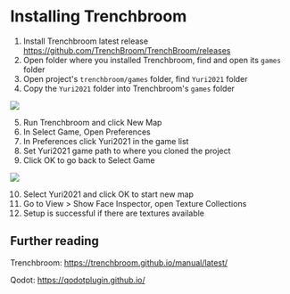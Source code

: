 # Installing Trenchbroom

1. Install Trenchbroom latest release https://github.com/TrenchBroom/TrenchBroom/releases
2. Open folder where you installed Trenchbroom, find and open its `games` folder
3. Open project's `trenchbroom/games` folder, find `Yuri2021` folder
4. Copy the `Yuri2021` folder into Trenchbroom's `games` folder

![](readme/copy-game-folder.png)

5. Run Trenchbroom and click New Map
6. In Select Game, Open Preferences
7. In Preferences click Yuri2021 in the game list
8. Set Yuri2021 game path to where you cloned the project
9. Click OK to go back to Select Game

![](readme/set-game-path.png)

10. Select Yuri2021 and click OK to start new map
11. Go to View > Show Face Inspector, open Texture Collections
12. Setup is successful if there are textures available

## Further reading

Trenchbroom: https://trenchbroom.github.io/manual/latest/

Qodot: https://qodotplugin.github.io/